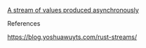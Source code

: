 
[A stream of values produced asynchronously](https://docs.rs/futures-preview/0.3.0-alpha.18/futures/stream/trait.Stream.html)

References

https://blog.yoshuawuyts.com/rust-streams/
